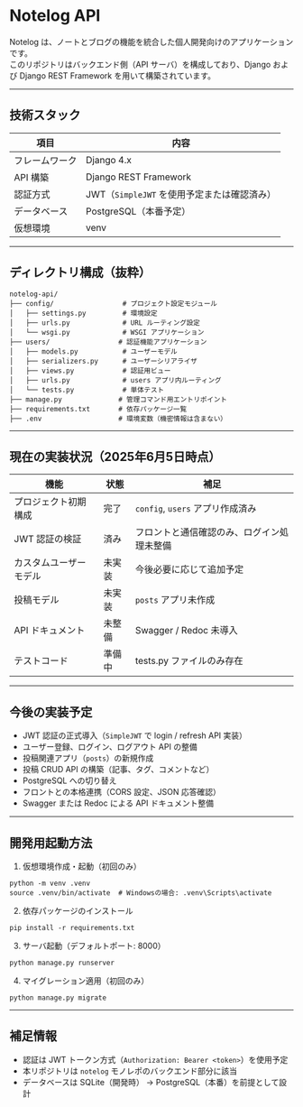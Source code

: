 # Notelog API

Notelog は、ノートとブログの機能を統合した個人開発向けのアプリケーションです。  
このリポジトリはバックエンド側（API サーバ）を構成しており、Django および Django REST Framework を用いて構築されています。

---

## 技術スタック

| 項目             | 内容                                 |
|------------------|--------------------------------------|
| フレームワーク   | Django 4.x                           |
| API 構築         | Django REST Framework                |
| 認証方式         | JWT（`SimpleJWT` を使用予定または確認済み） |
| データベース     | PostgreSQL（本番予定） |
| 仮想環境         | venv                                |

---

## ディレクトリ構成（抜粋）

```
notelog-api/
├── config/                 # プロジェクト設定モジュール
│   ├── settings.py         # 環境設定
│   ├── urls.py             # URL ルーティング設定
│   └── wsgi.py             # WSGI アプリケーション
├── users/                 # 認証機能アプリケーション
│   ├── models.py           # ユーザーモデル
│   ├── serializers.py      # ユーザーシリアライザ
│   ├── views.py            # 認証用ビュー
│   ├── urls.py             # users アプリ内ルーティング
│   └── tests.py            # 単体テスト
├── manage.py              # 管理コマンド用エントリポイント
├── requirements.txt       # 依存パッケージ一覧
├── .env                   # 環境変数（機密情報は含まない）
```

---

## 現在の実装状況（2025年6月5日時点）

| 機能                   | 状態       | 補足                                          |
|------------------------|------------|-----------------------------------------------|
| プロジェクト初期構成   | 完了       | `config`, `users` アプリ作成済み              |
| JWT 認証の検証         | 済み       | フロントと通信確認のみ、ログイン処理未整備   |
| カスタムユーザーモデル | 未実装     | 今後必要に応じて追加予定                     |
| 投稿モデル             | 未実装     | `posts` アプリ未作成                          |
| API ドキュメント       | 未整備     | Swagger / Redoc 未導入                        |
| テストコード           | 準備中     | tests.py ファイルのみ存在                    |

---

## 今後の実装予定

- JWT 認証の正式導入（`SimpleJWT` で login / refresh API 実装）
- ユーザー登録、ログイン、ログアウト API の整備
- 投稿関連アプリ（`posts`）の新規作成
- 投稿 CRUD API の構築（記事、タグ、コメントなど）
- PostgreSQL への切り替え
- フロントとの本格連携（CORS 設定、JSON 応答確認）
- Swagger または Redoc による API ドキュメント整備

---

## 開発用起動方法

1. 仮想環境作成・起動（初回のみ）

```
python -m venv .venv
source .venv/bin/activate  # Windowsの場合: .venv\Scripts\activate
```

2. 依存パッケージのインストール

```
pip install -r requirements.txt
```

3. サーバ起動（デフォルトポート: 8000）

```
python manage.py runserver
```

4. マイグレーション適用（初回のみ）

```
python manage.py migrate
```

---

## 補足情報

- 認証は JWT トークン方式（`Authorization: Bearer <token>`）を使用予定
- 本リポジトリは `notelog` モノレポのバックエンド部分に該当
- データベースは SQLite（開発時） → PostgreSQL（本番）を前提として設計
